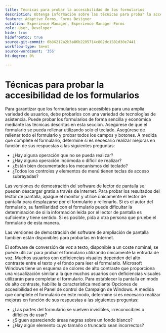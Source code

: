 ```yaml
---
title: Técnicas para probar la accesibilidad de los formularios
description: Obtenga información sobre las técnicas para probar la accesibilidad de los formularios en Forms Designer
feature: Adaptive Forms, Forms Designer
solution: Experience Manager, Experience Manager Forms
role: User, Developer
hide: true
hidefromtoc: true
source-git-commit: 6b86212a2b3a86b2205714c802dc1581d30e7441
workflow-type: tm+mt
source-wordcount: '356'
ht-degree: 0%

---
```


# Técnicas para probar la accesibilidad de los formularios

Para garantizar que los formularios sean accesibles para una amplia variedad de usuarios, debe probarlos con una variedad de tecnologías de asistencia. Puede probar los formularios de forma sencilla y económica mediante las técnicas descritas en esta sección.
Asegúrese de que el formulario se pueda rellenar utilizando solo el teclado. Asegúrese de rellenar todo el formulario y probar todos los campos y botones. A medida que complete el formulario, determine si es necesario realizar mejoras en función de sus respuestas a las siguientes preguntas:

* ¿Hay alguna operación que no se pueda realizar?
* ¿Hay alguna operación incómoda o difícil de realizar?
* ¿Están bien documentados los mecanismos del teclado?
* ¿Todos los controles y elementos de menú tienen teclas de acceso subrayadas?

Las versiones de demostración del software de lector de pantalla se pueden descargar gratis a través de Internet. Para probar los resultados del lector de pantalla, apague el monitor y utilice únicamente el lector de pantalla para desplazarse por el formulario y rellenarlo. Si es el autor del formulario, su familiaridad con el formulario puede dificultar la determinación de si la información leída por el lector de pantalla es suficiente y tiene sentido. Si es posible, pida a otra persona que pruebe el formulario de esta manera.

Las versiones de demostración del software de ampliación de pantalla también están disponibles para probarlas en Internet.

El software de conversión de voz a texto, disponible a un coste nominal, se puede utilizar para probar el formulario utilizando únicamente la entrada de voz.
Muchos usuarios con deficiencias visuales dependen del alto contraste entre el texto y el fondo para leer el formulario. Microsoft Windows tiene un esquema de colores de alto contraste que proporciona una visualización similar a la que muchos usuarios con deficiencias visuales utilizarán para completar el formulario. Para establecer la pantalla en modo de alto contraste, habilite la característica mediante Opciones de accesibilidad en el Panel de control de Campaign de Windows. A medida que complete el formulario en este modo, determine si es necesario realizar mejoras en función de sus respuestas a las siguientes preguntas:

* ¿Las partes del formulario se vuelven invisibles, irreconocibles o difíciles de usar?
* ¿Siguen apareciendo áreas negras sobre un fondo blanco?
* ¿Hay algún elemento cuyo tamaño o truncado sean incorrectos?



